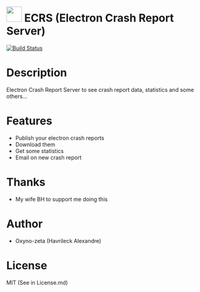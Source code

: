 <img src="https://github.com/oxyno-zeta/LibParsio/blob/master/.github/logo.png" width="40"> ECRS (Electron Crash Report Server)
===================================
[![Build Status](https://travis-ci.org/oxyno-zeta/ECRS.svg?branch=master)](https://travis-ci.org/oxyno-zeta/ECRS)

# Description
Electron Crash Report Server to see crash report data, statistics and some others...

# Features
* Publish your electron crash reports
* Download them
* Get some statistics
* Email on new crash report

# Thanks
* My wife BH to support me doing this

# Author
* Oxyno-zeta (Havrileck Alexandre)

# License
MIT (See in License.md)

